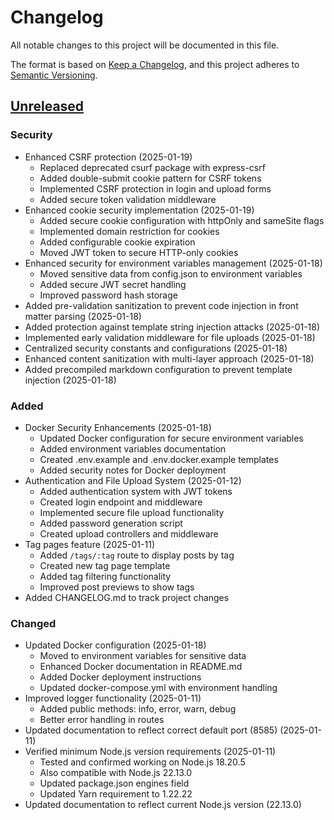 # Changelog

All notable changes to this project will be documented in this file.

The format is based on [Keep a Changelog](https://keepachangelog.com/en/1.0.0/),
and this project adheres to [Semantic Versioning](https://semver.org/spec/v2.0.0.html).

## [Unreleased]

### Security
- Enhanced CSRF protection (2025-01-19)
  - Replaced deprecated csurf package with express-csrf
  - Added double-submit cookie pattern for CSRF tokens
  - Implemented CSRF protection in login and upload forms
  - Added secure token validation middleware
- Enhanced cookie security implementation (2025-01-19)
  - Added secure cookie configuration with httpOnly and sameSite flags
  - Implemented domain restriction for cookies
  - Added configurable cookie expiration
  - Moved JWT token to secure HTTP-only cookies
- Enhanced security for environment variables management (2025-01-18)
  - Moved sensitive data from config.json to environment variables
  - Added secure JWT secret handling
  - Improved password hash storage
- Added pre-validation sanitization to prevent code injection in front matter parsing (2025-01-18)
- Added protection against template string injection attacks (2025-01-18)
- Implemented early validation middleware for file uploads (2025-01-18)
- Centralized security constants and configurations (2025-01-18)
- Enhanced content sanitization with multi-layer approach (2025-01-18)
- Added precompiled markdown configuration to prevent template injection (2025-01-18)

### Added
- Docker Security Enhancements (2025-01-18)
  - Updated Docker configuration for secure environment variables
  - Added environment variables documentation
  - Created .env.example and .env.docker.example templates
  - Added security notes for Docker deployment
- Authentication and File Upload System (2025-01-12)
  - Added authentication system with JWT tokens
  - Created login endpoint and middleware
  - Implemented secure file upload functionality
  - Added password generation script
  - Created upload controllers and middleware
- Tag pages feature (2025-01-11)
  - Added `/tags/:tag` route to display posts by tag
  - Created new tag page template
  - Added tag filtering functionality
  - Improved post previews to show tags
- Added CHANGELOG.md to track project changes

### Changed
- Updated Docker configuration (2025-01-18)
  - Moved to environment variables for sensitive data
  - Enhanced Docker documentation in README.md
  - Added Docker deployment instructions
  - Updated docker-compose.yml with environment handling
- Improved logger functionality (2025-01-11)
  - Added public methods: info, error, warn, debug
  - Better error handling in routes
- Updated documentation to reflect correct default port (8585) (2025-01-11)
- Verified minimum Node.js version requirements (2025-01-11)
  - Tested and confirmed working on Node.js 18.20.5
  - Also compatible with Node.js 22.13.0
  - Updated package.json engines field
  - Updated Yarn requirement to 1.22.22
- Updated documentation to reflect current Node.js version (22.13.0)

[Unreleased]: https://github.com/imigueldiaz/zephyr-md/compare/main...HEAD
